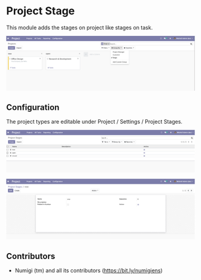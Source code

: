 # Project Stage

This module adds the stages on project like stages on task.

![Task Form](static/description/project_stages.png?raw=true)

## Configuration

The project types are editable under Project / Settings / Project Stages.

![Project Type List](static/description/project_stage_tree.png?raw=true)

![Project Type List](static/description/project_stage_form.png?raw=true)

Contributors
------------
* Numigi (tm) and all its contributors (https://bit.ly/numigiens)

